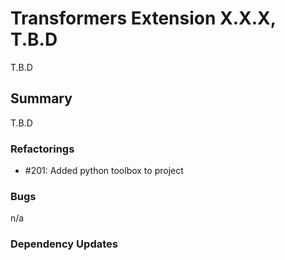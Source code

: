 # Transformers Extension X.X.X, T.B.D

T.B.D

## Summary

T.B.D

### Refactorings

 - #201: Added python toolbox to project

### Bugs

 n/a

### Dependency Updates
